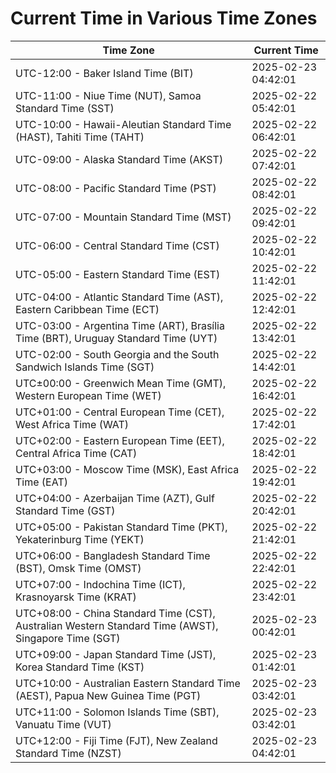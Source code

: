 # Current Time in Various Time Zones

| Time Zone | Current Time |
|-----------|--------------|
| UTC-12:00 - Baker Island Time (BIT) | 2025-02-23 04:42:01 |
| UTC-11:00 - Niue Time (NUT), Samoa Standard Time (SST) | 2025-02-22 05:42:01 |
| UTC-10:00 - Hawaii-Aleutian Standard Time (HAST), Tahiti Time (TAHT) | 2025-02-22 06:42:01 |
| UTC-09:00 - Alaska Standard Time (AKST) | 2025-02-22 07:42:01 |
| UTC-08:00 - Pacific Standard Time (PST) | 2025-02-22 08:42:01 |
| UTC-07:00 - Mountain Standard Time (MST) | 2025-02-22 09:42:01 |
| UTC-06:00 - Central Standard Time (CST) | 2025-02-22 10:42:01 |
| UTC-05:00 - Eastern Standard Time (EST) | 2025-02-22 11:42:01 |
| UTC-04:00 - Atlantic Standard Time (AST), Eastern Caribbean Time (ECT) | 2025-02-22 12:42:01 |
| UTC-03:00 - Argentina Time (ART), Brasília Time (BRT), Uruguay Standard Time (UYT) | 2025-02-22 13:42:01 |
| UTC-02:00 - South Georgia and the South Sandwich Islands Time (SGT) | 2025-02-22 14:42:01 |
| UTC±00:00 - Greenwich Mean Time (GMT), Western European Time (WET) | 2025-02-22 16:42:01 |
| UTC+01:00 - Central European Time (CET), West Africa Time (WAT) | 2025-02-22 17:42:01 |
| UTC+02:00 - Eastern European Time (EET), Central Africa Time (CAT) | 2025-02-22 18:42:01 |
| UTC+03:00 - Moscow Time (MSK), East Africa Time (EAT) | 2025-02-22 19:42:01 |
| UTC+04:00 - Azerbaijan Time (AZT), Gulf Standard Time (GST) | 2025-02-22 20:42:01 |
| UTC+05:00 - Pakistan Standard Time (PKT), Yekaterinburg Time (YEKT) | 2025-02-22 21:42:01 |
| UTC+06:00 - Bangladesh Standard Time (BST), Omsk Time (OMST) | 2025-02-22 22:42:01 |
| UTC+07:00 - Indochina Time (ICT), Krasnoyarsk Time (KRAT) | 2025-02-22 23:42:01 |
| UTC+08:00 - China Standard Time (CST), Australian Western Standard Time (AWST), Singapore Time (SGT) | 2025-02-23 00:42:01 |
| UTC+09:00 - Japan Standard Time (JST), Korea Standard Time (KST) | 2025-02-23 01:42:01 |
| UTC+10:00 - Australian Eastern Standard Time (AEST), Papua New Guinea Time (PGT) | 2025-02-23 03:42:01 |
| UTC+11:00 - Solomon Islands Time (SBT), Vanuatu Time (VUT) | 2025-02-23 03:42:01 |
| UTC+12:00 - Fiji Time (FJT), New Zealand Standard Time (NZST) | 2025-02-23 04:42:01 |
